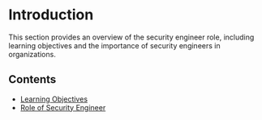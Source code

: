 # Introduction

This section provides an overview of the security engineer role, including learning objectives and the importance of security engineers in organizations.

## Contents

- [Learning Objectives](./Learning_Objectives.md)
- [Role of Security Engineer](./Role_of_Security_Engineer.md)
